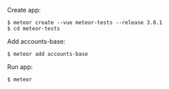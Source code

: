 Create app:

```shell
$ meteor create --vue meteor-tests --release 3.0.1
$ cd meteor-tests
```

Add accounts-base:

```shell
$ meteor add accounts-base
```

Run app:

```shell
$ meteor
```
